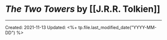 
# *The Two Towers* by [[J.R.R. Tolkien]]


---
Created: 2021-11-13
Updated: <%+ tp.file.last_modified_date("YYYY-MM-DD") %>

